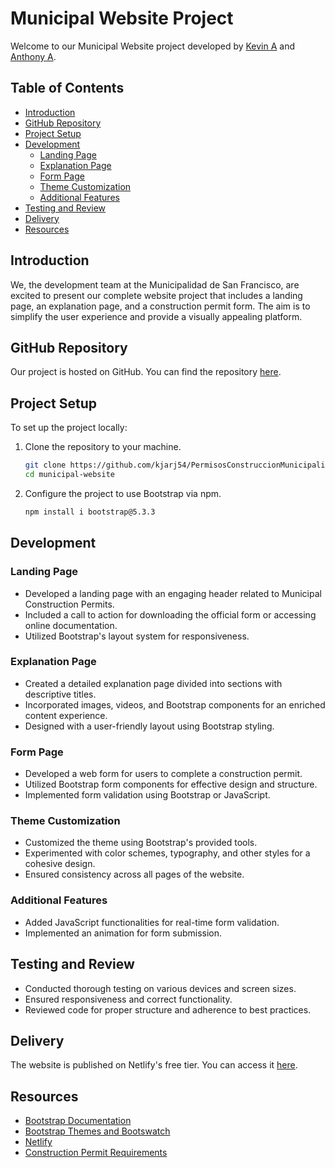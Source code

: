 
# Municipal Website Project

Welcome to our Municipal Website project developed by [Kevin A](https://github.com/kjarj54) and [Anthony A](https://github.com/Anthonyah131).

## Table of Contents
- [Introduction](#introduction)
- [GitHub Repository](#github-repository)
- [Project Setup](#project-setup)
- [Development](#development)
  - [Landing Page](#landing-page)
  - [Explanation Page](#explanation-page)
  - [Form Page](#form-page)
  - [Theme Customization](#theme-customization)
  - [Additional Features](#additional-features)
- [Testing and Review](#testing-and-review)
- [Delivery](#delivery)
- [Resources](#resources)

## Introduction
We, the development team at the Municipalidad de San Francisco, are excited to present our complete website project that includes a landing page, an explanation page, and a construction permit form. The aim is to simplify the user experience and provide a visually appealing platform.

## GitHub Repository
Our project is hosted on GitHub. You can find the repository [here](https://github.com/kjarj54/PermisosConstruccionMunicipalidad.git).

## Project Setup
To set up the project locally:

1. Clone the repository to your machine.
    ```bash
    git clone https://github.com/kjarj54/PermisosConstruccionMunicipalidad
    cd municipal-website
    ```

2. Configure the project to use Bootstrap via npm.
    ```bash
    npm install i bootstrap@5.3.3
    ```

## Development

### Landing Page
- Developed a landing page with an engaging header related to Municipal Construction Permits.
- Included a call to action for downloading the official form or accessing online documentation.
- Utilized Bootstrap's layout system for responsiveness.

### Explanation Page
- Created a detailed explanation page divided into sections with descriptive titles.
- Incorporated images, videos, and Bootstrap components for an enriched content experience.
- Designed with a user-friendly layout using Bootstrap styling.

### Form Page
- Developed a web form for users to complete a construction permit.
- Utilized Bootstrap form components for effective design and structure.
- Implemented form validation using Bootstrap or JavaScript.

### Theme Customization
- Customized the theme using Bootstrap's provided tools.
- Experimented with color schemes, typography, and other styles for a cohesive design.
- Ensured consistency across all pages of the website.

### Additional Features
- Added JavaScript functionalities for real-time form validation.
- Implemented an animation for form submission.

## Testing and Review
- Conducted thorough testing on various devices and screen sizes.
- Ensured responsiveness and correct functionality.
- Reviewed code for proper structure and adherence to best practices.

## Delivery
The website is published on Netlify's free tier. You can access it [here](https://lucent-pavlova-af3e61.netlify.app/).

## Resources
- [Bootstrap Documentation](https://getbootstrap.com/docs/5.0/)
- [Bootstrap Themes and Bootswatch](https://bootswatch.com/)
- [Netlify](https://www.netlify.com/)
- [Construction Permit Requirements](Construction_Permit_Requirements_Link)

